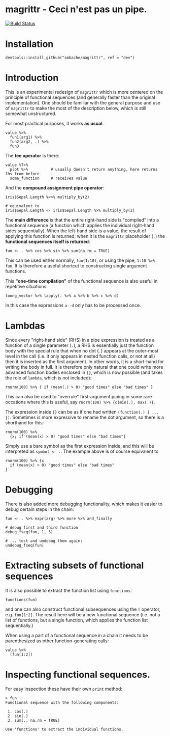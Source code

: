 magrittr -  Ceci n'est pas un pipe.
====================================

[![Build Status](https://travis-ci.org/smbache/magrittr.png?branch=dev)](https://travis-ci.org/smbache/magrittr)


# Installation

    devtools::install_github("smbache/magrittr", ref = "dev")

# Introduction

This is an experimental redesign of `magrittr` which is more centered on 
the principle of functional sequences (and generally faster than the original 
implementation). One should be familiar with
the general purpose and use of `magrittr` to make the most of the description 
below, which is still somewhat unstructured.

For most practical purposes, it works **as usual**:

    value %>%
      fun1(arg1) %>%
      fun2(arg2, .) %>%
      fun3

The **tee operator** is there:

    value %T>%
      plot %>%          # usually doesn't return anything, here returns lhs from before
      some_function     # receives value

And the **compound assignment pipe operator**:

	iris$Sepal.Length %<>% multiply_by(2)

    # equivalent to
    iris$Sepal.Length <- iris$Sepal.Length %>% multiply_by(2)

The **main difference** is that the entire right-hand side is "compiled" into a functional
sequence (a function which applies the individual right-hand sides sequentially). When the 
left-hand side is a value, the result of applying this function is returned; when it is the
`magrittr` placeholder (`.`) the **functional sequences itself is returned**:

    fun <- . %>% cos %>% sin %>% sum(na.rm = TRUE)

This can be used either normally, `fun(1:10)`, or using the pipe, `1:10 %>% fun`.
It is therefore a useful shortcut to constructing single argument functions.

This **"one-time compilation"** of the functional sequence is also useful in repetitive 
situations:

    loong_vector %>% lapply(. %>% a %>% b %>% c %>% d)

In this case the expressions `a--d` only has to be processed once.

# Lambdas

Since every "right-hand side" (RHS) in a pipe expression is treated as a function
of a single parameter (`.`), a RHS is essentially just the function body with 
the special rule that when no dot (`.`) appears at the outer-most level in the 
call (i.e. it only appears in nested function calls, or not at all) then it is
inserted as the first argument. In other words, it is a short-hand for writing the
body in full. It is therefore only natural that one could write more advanced 
function bodies enclosed in `{}`, which is now possible (and takes the role of
`lambda`, which is not included):

    rnorm(100) %>% { if (mean(.) > 0) "good times" else "bad times" }

This can also be used to "overrule" first-argument piping in some rare occations
where this is useful, say `rnorm(100) %>% {c(min(.), max(.)}`.

The expression inside `{}` can be as if one had written `(function(.) { ... })`.
Sometimes is more expressive to rename the dot argument, so there is a shorthand for this:

	rnorm(100) %>% 
	  {x; if (mean(x) > 0) "good times" else "bad times"}

Simply use a bare symbol as the first expression inside, and this will be 
interpreted as `symbol <- .`. The example above is of course equivalent to

	rnorm(100) %>% {x 
	  if (mean(x) > 0) "good times" else "bad times"
	}

# Debugging

There is also added more debugging functionality, which makes it easier to debug
certain steps in the chain:

    fun <- . %>% expr(arg) %>% more %>% and_finally

    # debug first and third function
    debug_fseq(fun, 1, 3)

 	# ... test and undebug them again:
	undebug_fseq(fun)

# Extracting subsets of functional sequences

It is also possible to extract the function list using `functions`: 

    functions(fun)

and one can also construct functional subsequences using the `[` operator, e.g. `fun[1:2]`. 
The result here will be a new functional sequence (i.e. not a list of functions, but
a single function, which applies the function list sequentially.)

When using a part of a functional sequence in a chain it needs to be parenthesized
as other function-generating calls:

    value %>%
      (fun[1:2])

# Inspecting functional sequences.

For easy inspection these have their own `print` method:

    > fun
    Functional sequence with the following components:

     1. cos(.)
     2. sin(.)
     3. sum(., na.rm = TRUE)

    Use 'functions' to extract the individual functions.
